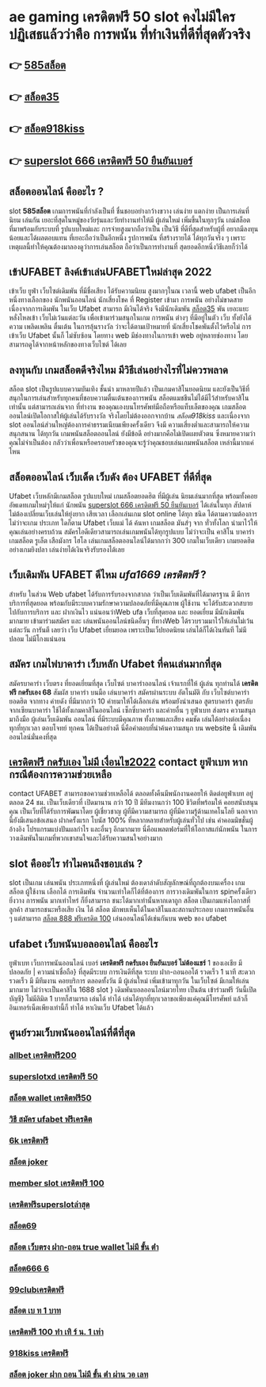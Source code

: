# ae gaming เครดิตฟรี 50  slot  คงไม่มีใครปฏิเสธแล้วว่าคือ การพนัน ที่ทำเงินที่ดีที่สุดตัวจริง

## 👉 [585สล็อต](https://mabet.net/credit-free-50/)
## 👉 [สล็อต35](https://mabet.net/register/)
## 👉 [สล็อต918kiss](https://mabet.net/credit-free-new/)
## 👉 [superslot 666 เครดิตฟรี 50 ยืนยันเบอร์](https://member.mabet.net/?action=login)

## สล็อตออนไลน์  คืออะไร ?

 slot  **585สล็อต**  เกมการพนันที่กำลังเป็นที่ ชื่นชอบอย่างกว้างขวาง  เล่นง่าย แตกง่าย  เป็นการเล่นที่นิยม เล่นกัน เยอะที่สุดในหมู่ของวัยรุ่นและวัยทำงานทำให้มี ผู้เล่นใหม่ เพิ่มขึ้นในทุกๆวัน  เกม์สล็อต ที่มาพร้อมกับระบบที่ รูปแบบใหม่และ การจ่ายสูงมากถือว่าเป็น เป็นวิธี ที่ดีที่สุดสำหรับผู้ที่ อยากมีลงทุนน้อยและได้ผลตอบแทน ที่เยอะถือว่าเป็นอีกหนึ่ง รูปการพนัน ที่สร้างรายได้ ได้ทุกวันจริง ๆ เพราะเหตุผลนี้ทำให้คุณต้องมาลองดูว่าการเล่นสล็อต ถือว่าเป็นการทำงานที่ สุดยอดอีกหนึ่งวิธีเลยก็ว่าได้


## เข้าUFABET ลิงค์เข้าเล่นUFABETใหม่ล่าสุด 2022 

เข้าเว็บ ยูฟ่า เว็บไซต์เดิมพัน  ที่มีชื่อเสียง  ได้รับความนิยม สูงมากๆในณ เวลานี้  web ufabet  เป็นอีกหนึ่งทางเลือกของ นักพนันออนไลน์ นักเสี่ยงโชค ที่ Register เข้ามา การพนัน อย่างไม่ขาดสาย เนื่องจากการเดิมพัน ในเว็บ Ufabet สามารถ มีเงินได้จริง จึงมีนักเดิมพัน [สล็อต35](https://mabet.net/credit-free-new/) พัน เยอะแยะ หลั่งไหลเข้า เว็บไม่เว้นแต่ละวัน เพื่อเข้ามาร่วมสนุกในเกม การพนัน ต่างๆ ที่มีอยู่ในตัว เว็บ ทั้งยังได้ความ เพลิดเพลิน ตื่นเต้น ในการลุ้นรางวัล ว่าจะได้ตามเป้าหมายที่ นักเสี่ยงโชคพันตั้งไว้หรือไม่ การเข้าเว็บ Ufabet นั้นก็ ไม่ซับซ้อน โดยทาง web มีช่องทางในการเข้า web อยู่หลายช่องทาง โดยสามารถดูได้จากหน้าหลักของทางเว็บไซต์ ได้เลย


## ลงทุนกับ เกมสล็อตดีจริงไหม มีวิธีเล่นอย่างไรที่ไม่ควรพลาด

 สล็อต slot เป็นรูปแบบความบันเทิง ชั้นนำ มาหลายปีแล้ว เป็นเกมคาสิโนยอดนิยม และยังเป็นวิธีที่สนุกในการเล่นสำหรับทุกคนที่ชอบความตื่นเต้นของการพนัน สล็อตแมชชีนไม่ได้มีไว้สำหรับคาสิโนเท่านั้น แต่สามารถเล่นจาก ที่ทำงาน ของคุณเองบนโทรศัพท์มือถือหรือแท็บเล็ตของคุณ เกมสล็อตออนไลน์เปิดโอกาสให้ผู้เล่นได้รับรางวัล จริงโดยไม่ต้องออกจากบ้าน *สล็อต918kiss* และเนื่องจาก slot ออนไลน์ส่วนใหญ่ต้องการค่าธรรมเนียมเพียงครั้งเดียว จึงมี ความเสี่ยงต่ำและสามารถให้ความ สนุกสนาน  ได้ทุกวัน เกมพนันสล็อตออนไลน์  ยังมีข้อดี อย่างมากคือไม่เปิดเผยตัวตน ซึ่งหมายความว่าคุณไม่จำเป็นต้อง กลัวว่าเพื่อนหรือครอบครัวของคุณจะรู้ว่าคุณชอบเล่นเกมพนันสล็อต เหล่านี้มากแค่ไหน


##  สล็อตออนไลน์  เว็บเด็ด เว็บดัง ต้อง  UFABET ที่ดีที่สุด

 Ufabet เว็บหลักมีเกมสล็อต รูปแบบใหม่ เกมสล็อตยอดฮิต ที่มีผู้เล่น นิยมเล่นมากที่สุด  พร้อมทั้งคอยอัพเดทเกมใหม่ๆให้แก่ นักพนัน [superslot 666 เครดิตฟรี 50 ยืนยันเบอร์](https://bio.link/tisawago) ได้เล่นในทุก สัปดาห์   ไม่ต้องเปลี่ยนเว็บเล่นให้ยุ่งยาก เสียเวลา เลือกเล่นเกม slot online ได้ทุก ชนิด ได้ตามความต้องการ  ไม่ว่าจะเกม ประเภท ใดก็ตาม  Ufabet เว็บแม่ ได้ ค้นหา เกมสล็อต มันส์ๆ จาก ทั่วทั้งโลก นำมาไว้ให้คุณเล่นอย่างครบถ้วน  สมัครไอดีเดียวสามารถเล่นเกมพนันได้ทุกรูปแบบ ไม่ว่าจะเป็น คาสิโน บาคาร่า เกมสล็อต  รูเล็ต เสือมังกร ไฮโล เล่นเกมสล็อตออนไลน์ได้มากกว่า 300 เกมในเว็บเดียว เกมยอดฮิตอย่างเกมยิงปลา เล่นง่ายได้เงินจริงรับรองได้เลย


## เว็บเดิมพัน UFABET ดีไหม ***ufa1669 เครดิตฟรี*** ?

สำหรับ ในส่วน Web  ufabet  ได้รับการรับรองจากสากล ว่าเป็นเว็บเดิมพันที่ได้มาตรฐาน  มี มีการบริการที่สุดยอด พร้อมกับมีระบบความรักษาความปลอดภัยที่มีคุณภาพ  ผู้ใช้งาน จะได้รับสะดวกสบาย   ไปกับการบริการ  และ ฝากเงินไว แน่นอนว่าWeb   ufa  เว็บที่สุดยอด และ ยอดเยี่ยม  มีนักเดิมพันมากมาย   เข้ามาร่วมสมัคร และ เล่นพนันออนไลน์ชนิดอื่นๆ ที่ทางWeb ได้รวบรวมมาไว้ให้เล่นไม่เว้นแต่ละวัน การันตี เลยว่า เว็บ Ufabet   เยี่ยมยอด  เพราะเป็นเว็ปยอดนิยม เล่นได้ก็ได้เงินทันที ไม่มีปลอม ไม่มีโกงแน่นอน

## สมัคร เกมไพ่บาคาร่า  เว็บหลัก Ufabet ที่คนเล่นมากที่สุด

สมัครบาคาร่า เว็บตรง ที่ยอดเยี่ยมที่สุด   เว็บไซต์ บาคาร่าออนไลน์ เจ้าแรกที่ให้  ผู้เล่น  ทุกท่านได้  **เครดิตฟรี กดรับเอง 68** สัมผัส บาคาร่า บนมือ เล่นบาคาร่า สมัครผ่านระบบ อัตโนมัติ กับ  เว็บไซต์บาคาร่า ยอดฮิต   จากทาง ค่ายดัง ที่มีมากกว่า 10 ค่ายมาให้ได้เลือกเล่น พร้อมยังนำเสนอ สูตรบาคาร่า  สูตรลับ  จากเซียนบาคาร่า ใช้ได้ทั้งเกมคาสิโนออนไลน์ เซ็กซี่บาคาร่า และค่ายอื่น ๆ ยูฟ่าเบท ส่งตรง  ความสนุกมาถึงมือ  ผู้เล่นเว็บเดิมพัน  ออนไลน์ ที่มีระบบมีคุณภาพ ทั้งภาพและเสียง คมชัด เล่นได้อย่างต่อเนื่อง ทุกที่ทุกเวลา  ตอบโจทย์  ทุกคน  ได้เป็นอย่างดี นี่คือคำตอบที่น่าค้นความสนุก บน  website นี้ เดิมพัน ออนไลน์มั่นคงที่สุด

##  [เครดิตฟรี กดรับเอง ไม่มี เงื่อนไข2022](https://mabet.net/credit-free-100/) contact ยูฟ่าเบท หากกรณีต้องการความช่วยเหลือ

 contact UFABET สามารถขอความช่วยเหลือได้  ตลอดทั้งคืนมีพนักงานคอยให้  ติดต่อยูฟ่าเบท อยู่ตลอด 24 ชม. เป็นเว็บเดียวที่ เปิดมานาน กว่า 10 ปี มีทีมงานกว่า 100 ชีวิตที่พร้อมให้ คอยสนับสนุน คุณ เป็นเว็บที่ได้รับการพัฒนาโดย ผู้เชี่ยวชาญ ผู้ที่มีความสามารถ ผู้ที่มีความรู้ด้านเทคโนโลยี นอกจากนี้ยังมีเสนอข้อเสนอ  ฝากครั้งแรก โบนัส 100%  ที่หลากหลายสำหรับผู้เล่นทั่วไป เช่น ค่าคอมมิชชั่นผู้อ้างอิง โปรแกรมแบ่งปันผลกำไร และอื่นๆ อีกมากมาย นี่คือแพลตฟอร์มที่ให้โอกาสแก่นักพนัน ในการวางเดิมพันในเกมที่พวกเขาสนใจและได้รับความสนใจอย่างมาก

##  slot  คืออะไร ทำไมคนถึงชอบเล่น ?

 slot เป็นเกม  เล่นพนัน ประเภทหนึ่งที่ ผู้เล่นใหม่ ต้องเดาลำดับสัญลักษณ์ที่ถูกต้องบนเครื่อง เกมสล็อต  ผู้ใช้งาน เลือกได้  การเดิมพัน จำนวนเท่าใดก็ได้ที่ต้องการ  การวางเดิมพันในการ spinครั้งเดียว ยิ่งวาง  การพนัน มากเท่าไหร่ ก็ยิ่งสามารถ ชนะได้มากเท่านั้นหากเดาถูก สล็อต เป็นเกมแห่งโอกาสที่ลูกค้า สามารถชนะหรือเสีย เงิน ได้ สล็อต มักพบเห็นได้ในคาสิโนและสถานประกอบ  เกมการพนันอื่น ๆ แต่สามารถ [สล็อต 888 ฟรีเครดิต 100](https://mabet.net/) เล่นออนไลน์ได้เช่นกันบน web ของ ufabet 


##  ufabet  เว็บพนันบอลออนไลน์  คืออะไร 

ยูฟ่าเบท  เว็บการพนันออนไลน์ เบอร์ **เครดิตฟรี กดรับเอง ยืนยันเบอร์ ไม่ต้องแชร์** 1 ของเอเชีย มีปลอดภัย | ความน่าเชื่อถือ} ที่สุดมีระบบ การเงินดีที่สุด ระบบ ฝาก-ถอนออโต้ รวดเร็ว 1 นาที สะดวกรวดเร็ว  มี มีทีมงาน คอยบริการ  ตลอดทั้งวัน  มี ผู้เล่นใหม่ เพิ่มเข้ามาทุกวัน ในเว็บไซต์ มีเกมให้เล่น มากมาย ไม่ว่าจะเป็นคาสิโน 1688 slot } เดิมพันบอลออนไลน์มวยไทย เป็นต้น  เข้าร่วมฟรี วันนี้เปิดบัญชี} ไม่มีลิมิต 1 บาทก็สามารถ เล่นได้  ทำได้ เล่นได้ทุกที่ทุกเวลาขอเพียงแค่คุณมีโทรศัพท์ แล้วก็อินเทอร์เน็ตเพียงเท่านี้ก็ ทำได้ หาเงินเว็บ Ufabet ได้แล้ว


## ศูนย์รวมเว็บพนันออนไลน์ที่ดีที่สุด

### [allbet เครดิตฟรี200](https://atom.io/themes/MABET.net%20แจกโบนัส%20lucia%20689สล็อต%20008%20สล็อต%20สล็อตแตกหนัก%2020รับ100)
### [superslotxd เครดิตฟรี 50](https://atom.io/themes/MABET.net%20แจกโบนัส%20ซุปเปอร์%20สล็อต%20ยืนยัน%20otp%20รับเครดิตฟรี%20ล่าสุด%20008%20สล็อต%20สล็อตแตกหนัก%2020รับ100)
### [สล็อต wallet เครดิตฟรี50](https://atom.io/themes/MABET.net%20แจกโบนัส%20เฮง%20เฮง%20เฮง%20สล็อต999%20008%20สล็อต%20สล็อตแตกหนัก%2020รับ100)
### [วิธี สมัคร ufabet ฟรีเครดิต](https://atom.io/themes/MABET.net%20แจกโบนัส%20joker%20สล็อต777เครดิตฟรี%20008%20สล็อต%20สล็อตแตกหนัก%2020รับ100)
### [6k เครดิตฟรี](https://atom.io/themes/MABET.net%20แจกโบนัส%20สล็อต177%20008%20สล็อต%20สล็อตแตกหนัก%2020รับ100)
### [สล็อต joker](https://atom.io/themes/MABET.net%20แจกโบนัส%20สล็อต%20demo%20008%20สล็อต%20สล็อตแตกหนัก%2020รับ100)
### [member slot เครดิตฟรี 100](https://atom.io/themes/MABET.net%20แจกโบนัส%20dumbo%20สล็อต%20008%20สล็อต%20สล็อตแตกหนัก%2020รับ100)
### [เครดิตฟรีsuperslotล่าสุด](https://atom.io/themes/MABET.net%20แจกโบนัส%20เครดิตฟรี%20200%20กดรับเอง%20008%20สล็อต%20สล็อตแตกหนัก%2020รับ100)
### [สล็อต69](https://atom.io/themes/MABET.net%20แจกโบนัส%20777%20superslot%20เครดิตฟรี%2050%20008%20สล็อต%20สล็อตแตกหนัก%2020รับ100)
### [สล็อต เว็บตรง ฝาก-ถอน true wallet ไม่มี ขั้น ต่ํา](https://atom.io/themes/MABET.net%20แจกโบนัส%20โจ๊กเกอร์%20สล็อต%20008%20สล็อต%20สล็อตแตกหนัก%2020รับ100)
### [สล็อต666 6](https://atom.io/themes/MABET.net%20แจกโบนัส%20สล็อตออนไลน์%20สมาชิกใหม่%20รับ%20เครดิตฟรี%20100%20008%20สล็อต%20สล็อตแตกหนัก%2020รับ100)
### [99clubเครดิตฟรี](https://atom.io/themes/MABET.net%20แจกโบนัส%20สล็อต%20mgm99tt%20008%20สล็อต%20สล็อตแตกหนัก%2020รับ100)
### [สล็อต เบ ท 1 บาท](https://atom.io/themes/MABET.net%20แจกโบนัส%20pg%20slot%20walletเครดิตฟรี%20008%20สล็อต%20สล็อตแตกหนัก%2020รับ100)
### [เครดิตฟรี 100 ทำ เทิ ร์ น. 1 เท่า](https://atom.io/themes/MABET.net%20แจกโบนัส%20pgเครดิตฟรี50%20ยืนยันเบอร์%20008%20สล็อต%20สล็อตแตกหนัก%2020รับ100)
### [918kiss เครดิตฟรี](https://atom.io/themes/MABET.net%20แจกโบนัส%20สล็อตxoคิงคอง%20008%20สล็อต%20สล็อตแตกหนัก%2020รับ100)
### [สล็อต joker ฝาก ถอน ไม่มี ขั้น ต่ํา ผ่าน วอ เลท](https://atom.io/themes/MABET.net%20แจกโบนัส%20สล็อต%20xo%20เว็บตรงไม่ผ่านเอเย่นต์%202021%20008%20สล็อต%20สล็อตแตกหนัก%2020รับ100)